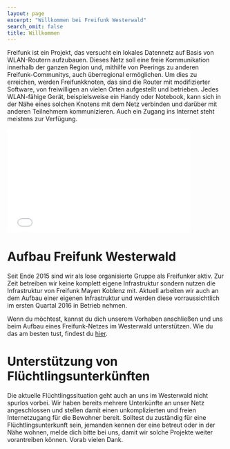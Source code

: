 ```yaml
---
layout: page
excerpt: "Willkommen bei Freifunk Westerwald"
search_omit: false
title: Willkommen
---
```






Freifunk ist ein Projekt, das versucht ein lokales Datennetz auf Basis von WLAN-Routern aufzubauen. Dieses Netz soll eine freie Kommunikation innerhalb der ganzen Region und, mithilfe von Peerings zu anderen Freifunk-Communitys, auch überregional ermöglichen. Um dies zu erreichen, werden Freifunkknoten, das sind die Router mit modifizierter Software, von freiwilligen an vielen Orten aufgestellt und betrieben. Jedes WLAN-fähige Gerät, beispielsweise ein Handy oder Notebook, kann sich in der Nähe eines solchen Knotens mit dem Netz verbinden und darüber mit anderen Teilnehmern kommunizieren. Auch ein Zugang ins Internet steht meistens zur Verfügung.


<iframe src="//player.vimeo.com/video/64814620" height="240" width="425" class="vshare__center" allowfullscreen="" frameborder="0" scrolling="no"></iframe>

# Aufbau Freifunk Westerwald


Seit Ende 2015 sind wir als lose organisierte Gruppe als Freifunker aktiv. Zur Zeit betreiben wir keine komplett eigene Infrastruktur sondern nutzen die Infrastruktur von Freifunk Mayen Koblenz mit. Aktuell arbeiten wir auch an dem Aufbau einer eigenen Infrastruktur und werden diese vorraussichtlich im ersten Quartal 2016 in Betrieb nehmen.

Wenn du möchtest, kannst du dich unserem Vorhaben anschließen und uns beim Aufbau eines Freifunk-Netzes im Westerwald unterstützen. Wie du das am besten tust, findest du [hier](/mitmachen).


# Unterstützung von Flüchtlingsunterkünften


Die aktuelle Flüchtlingssituation geht auch an uns im Westerwald nicht spurlos vorbei. Wir haben bereits mehrere Unterkünfte an unser Netz angeschlossen und stellen damit einen unkomplizierten und freien Internetzugang für die Bewohner bereit. Solltest du zuständig für eine Flüchtlingsunterkunft sein, jemanden kennen der eine betreut oder in der Nähe wohnen, melde dich bitte bei uns, damit wir solche Projekte weiter vorantreiben können. Vorab vielen Dank.

